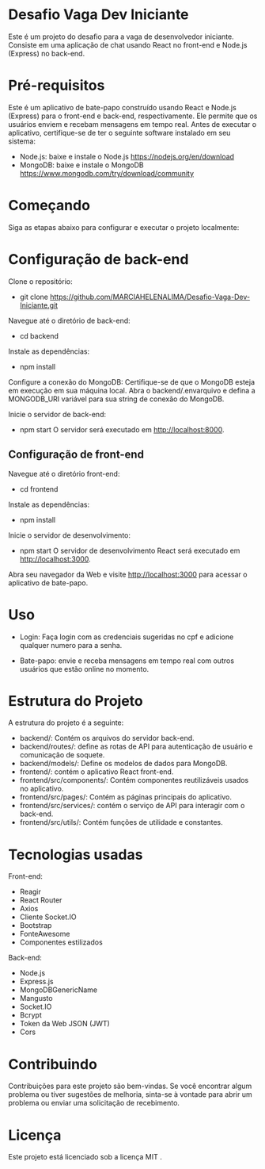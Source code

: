 # Desafio Vaga Dev Iniciante

Este é um projeto do desafio para a vaga de desenvolvedor iniciante. Consiste em uma aplicação de chat usando React no front-end e Node.js (Express) no back-end.

# Pré-requisitos

Este é um aplicativo de bate-papo construído usando React e Node.js (Express) para o front-end e back-end, respectivamente. Ele permite que os usuários enviem e recebam mensagens em tempo real.
Antes de executar o aplicativo, certifique-se de ter o seguinte software instalado em seu sistema:

- Node.js: baixe e instale o Node.js <https://nodejs.org/en/download>
- MongoDB: baixe e instale o MongoDB <https://www.mongodb.com/try/download/community>

# Começando
Siga as etapas abaixo para configurar e executar o projeto localmente:

# Configuração de back-end

Clone o repositório:
- git clone <https://github.com/MARCIAHELENALIMA/Desafio-Vaga-Dev-Iniciante.git>

Navegue até o diretório de back-end:
- cd backend

Instale as dependências:
- npm install 


Configure a conexão do MongoDB:
   Certifique-se de que o MongoDB esteja em execução em sua máquina local.
   Abra o backend/.envarquivo e defina a MONGODB_URI variável para sua string de conexão do MongoDB.

Inicie o servidor de back-end:
-  npm start
O servidor será executado em <http://localhost:8000>.

## Configuração de front-end

Navegue até o diretório front-end:
- cd frontend

Instale as dependências:
- npm install

Inicie o servidor de desenvolvimento:
- npm start
O servidor de desenvolvimento React será executado em <http://localhost:3000>.

Abra seu navegador da Web e visite <http://localhost:3000> para acessar o aplicativo de bate-papo.

# Uso
- Login: 
Faça login com as credenciais sugeridas no cpf e adicione qualquer numero para a senha.

- Bate-papo: 
envie e receba mensagens em tempo real com outros usuários que estão online no momento.

# Estrutura do Projeto
A estrutura do projeto é a seguinte:

- backend/: Contém os arquivos do servidor back-end.
- backend/routes/: define as rotas de API para autenticação de usuário e comunicação de soquete.
- backend/models/: Define os modelos de dados para MongoDB.
- frontend/: contém o aplicativo React front-end.
- frontend/src/components/: Contém componentes reutilizáveis ​​usados ​​no aplicativo.
- frontend/src/pages/: Contém as páginas principais do aplicativo.
- frontend/src/services/: contém o serviço de API para interagir com o back-end.
- frontend/src/utils/: Contém funções de utilidade e constantes.

# Tecnologias usadas

Front-end:
* Reagir
* React Router
* Axios
* Cliente Socket.IO
* Bootstrap
* FonteAwesome
* Componentes estilizados

Back-end:
* Node.js
* Express.js
* MongoDBGenericName
* Mangusto
* Socket.IO
* Bcrypt
* Token da Web JSON (JWT)
* Cors

# Contribuindo
Contribuições para este projeto são bem-vindas. Se você encontrar algum problema ou tiver sugestões de melhoria, sinta-se à vontade para abrir um problema ou enviar uma solicitação de recebimento.

# Licença
Este projeto está licenciado sob a licença MIT .